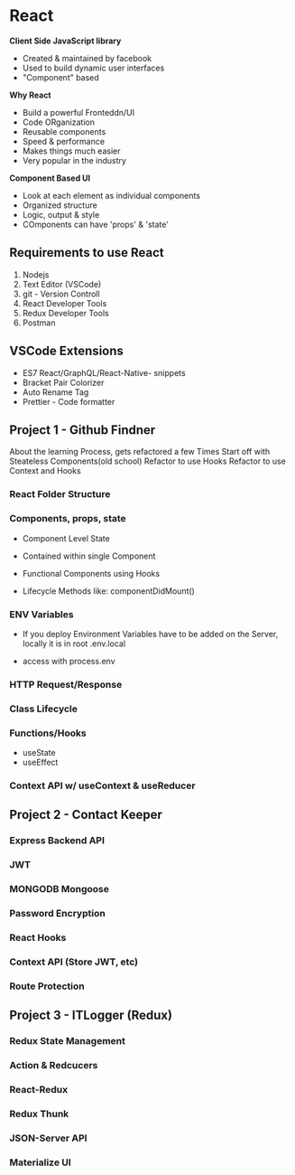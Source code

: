 # React

**Client Side JavaScript library**

- Created & maintained by facebook
- Used to build dynamic user interfaces
- "Component" based

**Why React**

- Build a powerful Fronteddn/UI
- Code ORganization
- Reusable components
- Speed & performance
- Makes things much easier
- Very popular in the industry

**Component Based UI**

- Look at each element as individual components
- Organized structure
- Logic, output & style
- COmponents can have 'props' & 'state'

## Requirements to use React

1. Nodejs
1. Text Editor (VSCode)
1. git - Version Controll
1. React Developer Tools
1. Redux Developer Tools
1. Postman

## VSCode Extensions

- ES7 React/GraphQL/React-Native- snippets
- Bracket Pair Colorizer
- Auto Rename Tag
- Prettier - Code formatter

## Project 1 - Github Findner

About the learning Process, gets refactored a few Times Start off with
Steateless Components(old school) Refactor to use Hooks Refactor to use Context
and Hooks

### React Folder Structure

### Components, props, state

- Component Level State
- Contained within single Component

- Functional Components using Hooks

- Lifecycle Methods like: componentDidMount()

### ENV Variables

- If you deploy Environment Variables have to be added on the Server, locally it
  is in root .env.local

- access with process.env

### HTTP Request/Response

### Class Lifecycle

### Functions/Hooks

- useState
- useEffect

### Context API w/ useContext & useReducer

## Project 2 - Contact Keeper

### Express Backend API

### JWT

### MONGODB Mongoose

### Password Encryption

### React Hooks

### Context API (Store JWT, etc)

### Route Protection

## Project 3 - ITLogger (Redux)

### Redux State Management

### Action & Redcucers

### React-Redux

### Redux Thunk

### JSON-Server API

### Materialize UI
